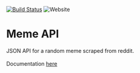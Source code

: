 [![Build Status](https://travis-ci.com/Funtext/Random-Memes.svg?branch=master)](https://travis-ci.com/Funtext/Random-Memes) ![Website](https://img.shields.io/website?down_color=red&down_message=offline&label=api%20status&up_color=green&up_message=online&url=https%3A%2F%2Frndmemes.herokuapp.com)
# Meme API
JSON API for a random meme scraped from reddit.<br><br>Documentation [here](https://github.com/Funtext/Random-Memes/wiki)
